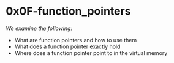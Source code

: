 # 0x0F-function_pointers

*We examine the following:*
- What are function pointers and how to use them
- What does a function pointer exactly hold
- Where does a function pointer point to in the virtual memory
